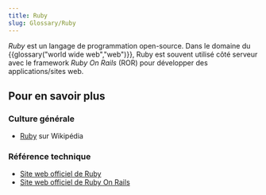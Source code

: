 ```yaml
---
title: Ruby
slug: Glossary/Ruby
---
```


_Ruby_ est un langage de programmation open-source. Dans le domaine du {{glossary("world wide web","web")}}, Ruby est souvent utilisé côté serveur avec le framework _Ruby On Rails_ (ROR) pour développer des applications/sites web.

## Pour en savoir plus

### Culture générale

- [Ruby](https://fr.wikipedia.org/wiki/Ruby) sur Wikipédia

### Référence technique

- [Site web officiel de Ruby](https://www.ruby-lang.org)
- [Site web officiel de Ruby On Rails](http://rubyonrails.org/)
